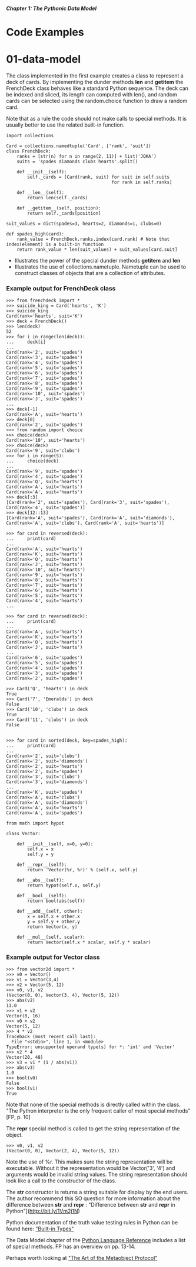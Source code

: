 ##### Chapter 1:  The Pythonic Data Model

# Code Examples

# 01-data-model

The class implemented in the first example creates a class to represent a deck of cards.    By implementing the dunder methods __len__ and __getitem__ the FrenchDeck class behaves like a standard Python sequence.   The deck can be indexed and sliced, its length can computed with len(), and random cards can be selected using the random.choice function to draw a random card.

Note that as a rule the code should not make calls to special methods.   It is usually better to use the related built-in function.

```
import collections

Card = collections.namedtuple('Card', ['rank', 'suit'])
class FrenchDeck:
    ranks = [str(n) for n in range(2, 11)] + list('JQKA')
    suits = 'spades diamonds clubs hearts'.split()

    def __init__(self):
        self._cards = [Card(rank, suit) for suit in self.suits
                                        for rank in self.ranks]

    def __len__(self):
        return len(self._cards)

    def __getitem__(self, position):
        return self._cards[position]

suit_values = dict(spades=3, hearts=2, diamonds=1, clubs=0)

def spades_high(card):
    rank_value = FrenchDeck.ranks.index(card.rank) # Note that index(element) is a built-in function
    return rank_value * len(suit_values) + suit_values[card.suit]
```
* Illustrates the power of the special dunder methods __getitem__ and __len__
* Illustrates the use of collections.nametuple.   Nametuple can be used to construct classes of objects that are
a collection of attributes.

### Example output for FrenchDeck class

```
>>> from frenchdeck import *
>>> suicide_king = Card('hearts', 'K')
>>> suicide_king
Card(rank='hearts', suit='K')
>>> deck = FrenchDeck()
>>> len(deck)
52
>>> for i in range(len(deck)):
...     deck[i]
...
Card(rank='2', suit='spades')
Card(rank='3', suit='spades')
Card(rank='4', suit='spades')
Card(rank='5', suit='spades')
Card(rank='6', suit='spades')
Card(rank='7', suit='spades')
Card(rank='8', suit='spades')
Card(rank='9', suit='spades')
Card(rank='10', suit='spades')
Card(rank='J', suit='spades')
...
>>> deck[-1]
Card(rank='A', suit='hearts')
>>> deck[0]
Card(rank='2', suit='spades')
>>> from random import choice
>>> choice(deck)
Card(rank='10', suit='hearts')
>>> choice(deck)
Card(rank='9', suit='clubs')
>>> for i in range(5):
...     choice(deck)
...
Card(rank='9', suit='spades')
Card(rank='4', suit='spades')
Card(rank='Q', suit='hearts')
Card(rank='A', suit='hearts')
Card(rank='A', suit='hearts')
>>> deck[:3]
[Card(rank='2', suit='spades'), Card(rank='3', suit='spades'), Card(rank='4', suit='spades')]
>>> deck[12::13]
[Card(rank='A', suit='spades'), Card(rank='A', suit='diamonds'), Card(rank='A', suit='clubs'), Card(rank='A', suit='hearts')]

>>> for card in reversed(deck):
...     print(card)
...
Card(rank='A', suit='hearts')
Card(rank='K', suit='hearts')
Card(rank='Q', suit='hearts')
Card(rank='J', suit='hearts')
Card(rank='10', suit='hearts')
Card(rank='9', suit='hearts')
Card(rank='8', suit='hearts')
Card(rank='7', suit='hearts')
Card(rank='6', suit='hearts')
Card(rank='5', suit='hearts')
Card(rank='4', suit='hearts')
...

>>> for card in reversed(deck):
...     print(card)
...
Card(rank='A', suit='hearts')
Card(rank='K', suit='hearts')
Card(rank='Q', suit='hearts')
Card(rank='J', suit='hearts')
...
Card(rank='6', suit='spades')
Card(rank='5', suit='spades')
Card(rank='4', suit='spades')
Card(rank='3', suit='spades')
Card(rank='2', suit='spades')

>>> Card('Q', 'hearts') in deck
True
>>> Card('7', 'Emeralds') in deck
False
>>> Card('10', 'clubs') in deck
True
>>> Card('11', 'clubs') in deck
False


>>> for card in sorted(deck, key=spades_high):
...     print(card)
...
Card(rank='2', suit='clubs')
Card(rank='2', suit='diamonds')
Card(rank='2', suit='hearts')
Card(rank='2', suit='spades')
Card(rank='3', suit='clubs')
Card(rank='3', suit='diamonds')
...
Card(rank='K', suit='spades')
Card(rank='A', suit='clubs')
Card(rank='A', suit='diamonds')
Card(rank='A', suit='hearts')
Card(rank='A', suit='spades')
```


```
from math import hypot

class Vector:

    def __init__(self, x=0, y=0):
        self.x = x
        self.y = y

    def __repr__(self):
        return 'Vector(%r, %r)' % (self.x, self.y)

    def __abs__(self):
        return hypot(self.x, self.y)

    def __bool__(self):
        return bool(abs(self))

    def __add__(self, other):
        x = self.x + other.x
        y = self.y + other.y
        return Vector(x, y)

    def __mul__(self, scalar):
        return Vector(self.x * scalar, self.y * scalar)
```

### Example output for Vector class

```
>>> from vector2d import *
>>> v0 = Vector()
>>> v1 = Vector(3,4)
>>> v2 = Vector(5, 12)
>>> v0, v1, v2
(Vector(0, 0), Vector(3, 4), Vector(5, 12))
>>> abs(v2)
13.0
>>> v1 + v2
Vector(8, 16)
>>> v0 + v2
Vector(5, 12)
>>> 4 * v2
Traceback (most recent call last):
  File "<stdin>", line 1, in <module>
TypeError: unsupported operand type(s) for *: 'int' and 'Vector'
>>> v2 * 4
Vector(20, 48)
>>> v3 = v1 * (1 / abs(v1))
>>> abs(v3)
1.0
>>> bool(v0)
False
>>> bool(v1)
True
```

Note that none of the special methods is directly called within the class.   "The Python interpreter is the only frequent caller of most special methods" [FP, p. 10]

The __repr__ special method is called to get the string representation of the object.

```
>>> v0, v1, v2
(Vector(0, 0), Vector(2, 4), Vector(5, 12))
```

Note the use of %r.   This makes sure the string representation will be executable.   Without it the representation would be Vector('3', '4') and arguments would be invalid string values.  The string representation should look like a call to the constructor of the class.

The __str__ constructor is returns a string suitable for display by the end users.   The author recommend this SO question for more information about the difference between __str__ and __repr__ :
"Difference between __str__ and __repr__ in Python"](http://bit.ly/1Vm2j1N)

Python documentation of the truth value testing rules in Python can be found here:
["Built-in Types"](http://docs.python.org/3/library/stdtypes/#types)

The Data Model chapter of the [Python Language Reference](http://docs.python.org/3/reference/datamodel.html) includes a list of special methods.   FP has an overview on pp. 13-14.

Perhaps worth looking at ["The Art of the Metaobject Protocol"](https://www.amazon.com/Art-Metaobject-Protocol-Gregor-Kiczales/dp/0262610744)

